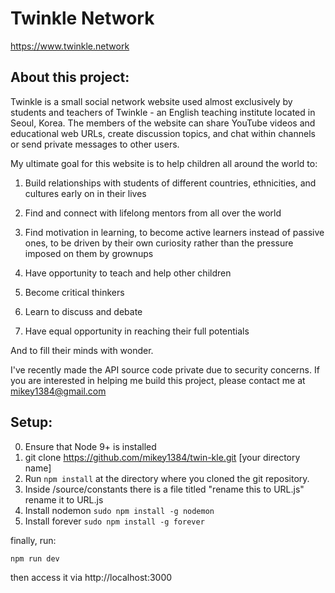 # Twinkle Network
https://www.twinkle.network

## About this project:

Twinkle is a small social network website used almost exclusively by students and teachers of Twinkle - an English teaching institute located in Seoul, Korea. The members of the website can share YouTube videos and educational web URLs, create discussion topics, and chat within channels or send private messages to other users.

My ultimate goal for this website is to help children all around the world to:

1. Build relationships with students of different countries, ethnicities, and cultures early on in their lives

2. Find and connect with lifelong mentors from all over the world

3. Find motivation in learning, to become active learners instead of passive ones, to be driven by their own curiosity rather than the pressure imposed on them by grownups

4. Have opportunity to teach and help other children

5. Become critical thinkers

6. Learn to discuss and debate

7. Have equal opportunity in reaching their full potentials

And to fill their minds with wonder.

I've recently made the API source code private due to security concerns. If you are interested in helping me build this project, please contact me at mikey1384@gmail.com

## Setup:
0. Ensure that Node 9+ is installed
1. git clone https://github.com/mikey1384/twin-kle.git [your directory name]
2. Run `npm install` at the directory where you cloned the git repository.
3. Inside /source/constants there is a file titled "rename this to URL.js" rename it to URL.js
4. Install nodemon `sudo npm install -g nodemon`
5. Install forever `sudo npm install -g forever`

finally, run:
```shell
npm run dev
```
then access it via http://localhost:3000
